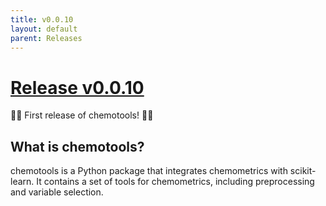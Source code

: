 ```yaml
---
title: v0.0.10
layout: default
parent: Releases
---
```


# __[Release v0.0.10](https://github.com/paucablop/chemotools/releases/tag/v0.0.10)__

🎉🎉 First release of chemotools! 🎉🎉

## __What is chemotools?__

chemotools is a Python package that integrates chemometrics with scikit-learn. It contains a set of tools for chemometrics, including preprocessing and variable selection. 


